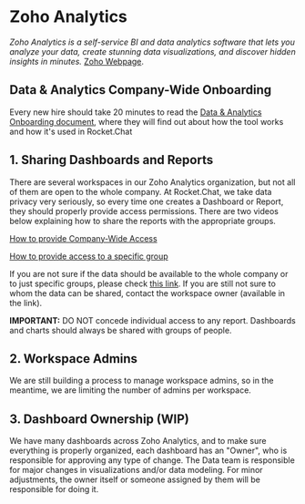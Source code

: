 # Zoho Analytics

_Zoho Analytics is a self-service BI and data analytics software that lets you analyze your data, create stunning data visualizations, and discover hidden insights in minutes._ [Zoho Webpage](https://www.zoho.com/analytics/).

## Data & Analytics Company-Wide Onboarding

Every new hire should take 20 minutes to read the [Data & Analytics Onboarding document](https://docs.google.com/document/d/1jCzboMPQ-4pAZZ4zPKBn5yRbw1IkIVRwVbwahEMQExQ/edit), where they will find out about how the tool works and how it's used in Rocket.Chat

## 1. Sharing Dashboards and Reports

There are several workspaces in our Zoho Analytics organization, but not all of them are open to the whole company. At Rocket.Chat, we take data privacy very seriously, so every time one creates a Dashboard or Report, they should properly provide access permissions. There are two videos below explaining how to share the reports with the appropriate groups.

[How to provide Company-Wide Access](https://drive.google.com/file/d/1r7nWVIaDo4yh4lWi5JuFhhUFKFKNIGJS/view?usp=sharing)

[How to provide access to a specific group](https://drive.google.com/file/d/1X3wW8gkmuYFNcH8AW9Ha5bUuTc714MPH/view?usp=sharing)

If you are not sure if the data should be available to the whole company or to just specific groups, please check [this link](https://docs.google.com/document/d/1h3gkwxH7cSGEFeb_vl8fYD0fGZiyjwycBCq11d52NLE/edit#bookmark=id.ax2qcx7irewf). If you are still not sure to whom the data can be shared, contact the workspace owner \(available in the link\).

**IMPORTANT:** DO NOT concede individual access to any report. Dashboards and charts should always be shared with groups of people.

## 2. Workspace Admins

We are still building a process to manage workspace admins, so in the meantime, we are limiting the number of admins per workspace.

## 3. Dashboard Ownership \(WIP\)

We have many dashboards across Zoho Analytics, and to make sure everything is properly organized, each dashboard has an "Owner", who is responsible for approving any type of change. The Data team is responsible for major changes in visualizations and/or data modeling. For minor adjustments, the owner itself or someone assigned by them will be responsible for doing it.


